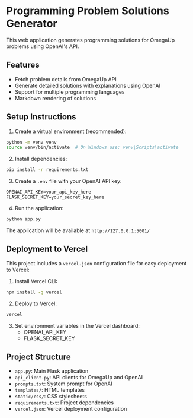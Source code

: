 # Programming Problem Solutions Generator

This web application generates programming solutions for OmegaUp problems using OpenAI's API.

## Features

- Fetch problem details from OmegaUp API
- Generate detailed solutions with explanations using OpenAI
- Support for multiple programming languages
- Markdown rendering of solutions

## Setup Instructions

1. Create a virtual environment (recommended):
```bash
python -m venv venv
source venv/bin/activate  # On Windows use: venv\Scripts\activate
```

2. Install dependencies:
```bash
pip install -r requirements.txt
```

3. Create a `.env` file with your OpenAI API key:
```
OPENAI_API_KEY=your_api_key_here
FLASK_SECRET_KEY=your_secret_key_here
```

4. Run the application:
```bash
python app.py
```

The application will be available at `http://127.0.0.1:5001/`

## Deployment to Vercel

This project includes a `vercel.json` configuration file for easy deployment to Vercel:

1. Install Vercel CLI:
```bash
npm install -g vercel
```

2. Deploy to Vercel:
```bash
vercel
```

3. Set environment variables in the Vercel dashboard:
   - OPENAI_API_KEY
   - FLASK_SECRET_KEY

## Project Structure

- `app.py`: Main Flask application
- `api_client.py`: API clients for OmegaUp and OpenAI
- `prompts.txt`: System prompt for OpenAI
- `templates/`: HTML templates
- `static/css/`: CSS stylesheets
- `requirements.txt`: Project dependencies
- `vercel.json`: Vercel deployment configuration 